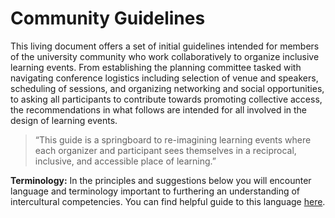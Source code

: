 # Community Guidelines

This living document offers a set of initial guidelines intended for members of the university community who work collaboratively to organize inclusive learning events. From establishing the planning committee tasked with navigating conference logistics including selection of venue and speakers, scheduling of sessions, and organizing networking and social opportunities, to asking all participants to contribute towards promoting collective access, the recommendations in what follows are intended for all involved in the design of learning events.

> “This guide is a springboard to re-imagining learning events where each organizer and participant sees themselves in a reciprocal, inclusive, and accessible place of learning.”

**Terminology:** In the principles and suggestions below you will encounter language and terminology important to furthering an understanding of intercultural competencies. You can find helpful guide to this language [here](https://bccie.bc.ca/wp-content/uploads/2020/09/Definitions-booklet.pdf).
